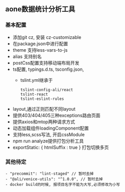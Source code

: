 ## aone数据统计分析工具

### 基本配置

  - 添加git cz, 安装 cz-customizable
  - 在package.json中进行配置
  - theme 支持less-vars-to-js
  - alias 支持别名
  - postCss配置支持移动端布局开发
  - ts配置, typings.d.ts, tsconfig.json,
      - tslint.yml继承于

          ```
          tslint-config-ali/react
          tslint-react
          tslint-eslint-rules
          ```
  - layout,通过正则匹配不同layout
  - 提供403/404/405三种exceptions路由页面
  - 提供axios和mtop两种请求方式
  - 动态加载组件loadingComponent配置
  - 支持less,scss写法, 开启cssModule
  - npm run analyze提供打包分析工具
  - exportStatic: { htmlSuffix : true } 打包切换多页

### 其他待定
    - "precommit": "lint-staged" // 暂时去掉
    - "@ali/venice-utils": "^1.0.0", // 暂时去掉
    - docker build的时候, 报项目名字不能为大写,必须修改为小写